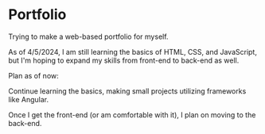 # Portfolio
Trying to make a web-based portfolio for myself.

As of 4/5/2024, I am still learning the basics of HTML, CSS, and JavaScript, but I'm hoping to expand my skills from front-end to back-end as well.

Plan as of now:

Continue learning the basics, making small projects utilizing frameworks like Angular.

Once I get the front-end (or am comfortable with it), I plan on moving to the back-end.
